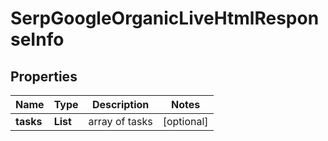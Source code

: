 # SerpGoogleOrganicLiveHtmlResponseInfo


## Properties

| Name | Type | Description | Notes |
|------------ | ------------- | ------------- | -------------|
**tasks** | **List<SerpGoogleOrganicLiveHtmlTaskInfo>** | array of tasks |[optional]|